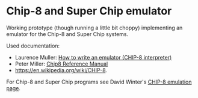 # Chip-8 and Super Chip emulator

Working prototype (though running a little bit choppy) implementing an emulator for the Chip-8 and Super Chip systems.

Used documentation:
- Laurence Muller: [How to write an emulator (CHIP-8 interpreter)](http://www.multigesture.net/articles/how-to-write-an-emulator-chip-8-interpreter/)
- Peter Miller: [Chip8 Reference Manual](http://chip8.sourceforge.net/chip8-1.1.pdf)
- https://en.wikipedia.org/wiki/CHIP-8.

For Chip-8 and Super Chip programs see David Winter's [CHIP-8 emulation page](http://www.pong-story.com/chip8/).
